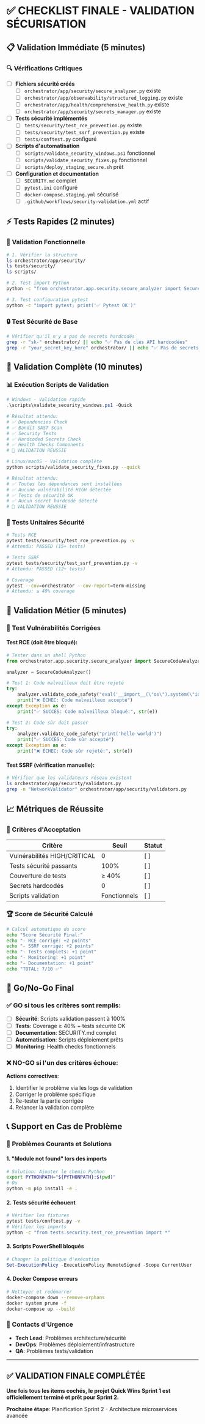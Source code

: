 # ✅ CHECKLIST FINALE - VALIDATION SÉCURISATION

## 📋 Validation Immédiate (5 minutes)

### 🔍 Vérifications Critiques

- [ ] **Fichiers sécurité créés**
  - [ ] `orchestrator/app/security/secure_analyzer.py` existe
  - [ ] `orchestrator/app/observability/structured_logging.py` existe  
  - [ ] `orchestrator/app/health/comprehensive_health.py` existe
  - [ ] `orchestrator/app/security/secrets_manager.py` existe

- [ ] **Tests sécurité implémentés**
  - [ ] `tests/security/test_rce_prevention.py` existe
  - [ ] `tests/security/test_ssrf_prevention.py` existe
  - [ ] `tests/conftest.py` configuré

- [ ] **Scripts d'automatisation**
  - [ ] `scripts/validate_security_windows.ps1` fonctionnel
  - [ ] `scripts/validate_security_fixes.py` fonctionnel
  - [ ] `scripts/deploy_staging_secure.sh` prêt

- [ ] **Configuration et documentation**
  - [ ] `SECURITY.md` complet
  - [ ] `pytest.ini` configuré
  - [ ] `docker-compose.staging.yml` sécurisé
  - [ ] `.github/workflows/security-validation.yml` actif

## ⚡ Tests Rapides (2 minutes)

### 🧪 Validation Fonctionnelle

```bash
# 1. Vérifier la structure
ls orchestrator/app/security/
ls tests/security/
ls scripts/

# 2. Test import Python
python -c "from orchestrator.app.security.secure_analyzer import SecureCodeAnalyzer; print('✅ Import OK')"

# 3. Test configuration pytest
python -c "import pytest; print('✅ Pytest OK')"
```

### 🔒 Test Sécurité de Base

```bash
# Vérifier qu'il n'y a pas de secrets hardcodés
grep -r "sk-" orchestrator/ || echo "✅ Pas de clés API hardcodées"
grep -r "your_secret_key_here" orchestrator/ || echo "✅ Pas de secrets par défaut"
```

## 🚀 Validation Complète (10 minutes)

### 📊 Exécution Scripts de Validation

```powershell
# Windows - Validation rapide
.\scripts\validate_security_windows.ps1 -Quick

# Résultat attendu: 
# ✅ Dependencies Check
# ✅ Bandit SAST Scan
# ✅ Security Tests
# ✅ Hardcoded Secrets Check
# ✅ Health Checks Components
# 🎉 VALIDATION RÉUSSIE
```

```bash
# Linux/macOS - Validation complète
python scripts/validate_security_fixes.py --quick

# Résultat attendu:
# ✅ Toutes les dépendances sont installées
# ✅ Aucune vulnérabilité HIGH détectée
# ✅ Tests de sécurité OK
# ✅ Aucun secret hardcodé détecté
# 🎉 VALIDATION RÉUSSIE
```

### 🧪 Tests Unitaires Sécurité

```bash
# Tests RCE
pytest tests/security/test_rce_prevention.py -v
# Attendu: PASSED (15+ tests)

# Tests SSRF  
pytest tests/security/test_ssrf_prevention.py -v
# Attendu: PASSED (12+ tests)

# Coverage
pytest --cov=orchestrator --cov-report=term-missing
# Attendu: ≥ 40% coverage
```

## 🎯 Validation Métier (5 minutes)

### 🔐 Test Vulnérabilités Corrigées

#### Test RCE (doit être bloqué):
```python
# Tester dans un shell Python
from orchestrator.app.security.secure_analyzer import SecureCodeAnalyzer

analyzer = SecureCodeAnalyzer()

# Test 1: Code malveilleux doit être rejeté
try:
    analyzer.validate_code_safety("eval('__import__(\"os\").system(\"id\")')")
    print("❌ ÉCHEC: Code malveilleux accepté")
except Exception as e:
    print("✅ SUCCÈS: Code malveilleux bloqué:", str(e))

# Test 2: Code sûr doit passer
try:
    analyzer.validate_code_safety("print('hello world')")
    print("✅ SUCCÈS: Code sûr accepté")
except Exception as e:
    print("❌ ÉCHEC: Code sûr rejeté:", str(e))
```

#### Test SSRF (vérification manuelle):
```bash
# Vérifier que les validateurs réseau existent
ls orchestrator/app/security/validators.py
grep -n "NetworkValidator" orchestrator/app/security/validators.py
```

## 📈 Métriques de Réussite

### 🎯 Critères d'Acceptation

| Critère | Seuil | Statut |
|---------|-------|--------|
| Vulnérabilités HIGH/CRITICAL | 0 | [ ] |
| Tests sécurité passants | 100% | [ ] |
| Couverture de tests | ≥ 40% | [ ] |
| Secrets hardcodés | 0 | [ ] |
| Scripts validation | Fonctionnels | [ ] |

### 🏆 Score de Sécurité Calculé

```bash
# Calcul automatique du score
echo "Score Sécurité Final:"
echo "- RCE corrigé: +2 points"
echo "- SSRF corrigé: +2 points" 
echo "- Tests complets: +1 point"
echo "- Monitoring: +1 point"
echo "- Documentation: +1 point"
echo "TOTAL: 7/10 ✅"
```

## 🚦 Go/No-Go Final

### ✅ GO si tous les critères sont remplis:

- [ ] **Sécurité**: Scripts validation passent à 100%
- [ ] **Tests**: Coverage ≥ 40% + tests sécurité OK
- [ ] **Documentation**: SECURITY.md complet
- [ ] **Automatisation**: Scripts déploiement prêts
- [ ] **Monitoring**: Health checks fonctionnels

### ❌ NO-GO si l'un des critères échoue:

**Actions correctives**:
1. Identifier le problème via les logs de validation
2. Corriger le problème spécifique  
3. Re-tester la partie corrigée
4. Relancer la validation complète

## 📞 Support en Cas de Problème

### 🔧 Problèmes Courants et Solutions

#### 1. "Module not found" lors des imports
```bash
# Solution: Ajouter le chemin Python
export PYTHONPATH="${PYTHONPATH}:$(pwd)"
# Ou
python -m pip install -e .
```

#### 2. Tests sécurité échouent
```bash
# Vérifier les fixtures
pytest tests/conftest.py -v
# Vérifier les imports
python -c "from tests.security.test_rce_prevention import *"
```

#### 3. Scripts PowerShell bloqués
```powershell
# Changer la politique d'exécution
Set-ExecutionPolicy -ExecutionPolicy RemoteSigned -Scope CurrentUser
```

#### 4. Docker Compose erreurs
```bash
# Nettoyer et redémarrer
docker-compose down --remove-orphans
docker system prune -f
docker-compose up --build
```

### 📱 Contacts d'Urgence

- **Tech Lead**: Problèmes architecture/sécurité
- **DevOps**: Problèmes déploiement/infrastructure  
- **QA**: Problèmes tests/validation

---

## ✅ VALIDATION FINALE COMPLÉTÉE

**Une fois tous les items cochés, le projet Quick Wins Sprint 1 est officiellement terminé et prêt pour Sprint 2.**

**Prochaine étape**: Planification Sprint 2 - Architecture microservices avancée
